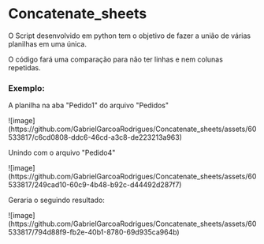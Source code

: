 # Concatenate_sheets

<p>O Script desenvolvido em python tem o objetivo de fazer a união de várias planilhas em uma única.
  
O código fará uma comparação para não ter linhas e nem colunas repetidas.</p>

<h3>Exemplo:</h3>
<p>A planilha na aba "Pedido1" do arquivo "Pedidos"</p>
![image](https://github.com/GabrielGarcoaRodrigues/Concatenate_sheets/assets/60533817/c6cd0808-ddc6-46cd-a3c8-de223213a963)


<p>Unindo com o arquivo "Pedido4"</p>
![image](https://github.com/GabrielGarcoaRodrigues/Concatenate_sheets/assets/60533817/249cad10-60c9-4b48-b92c-d44492d287f7)


<p>Geraria o seguindo resultado:</p>
![image](https://github.com/GabrielGarcoaRodrigues/Concatenate_sheets/assets/60533817/794d88f9-fb2e-40b1-8780-69d935ca964b)
